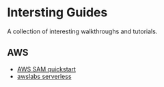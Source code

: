 # Intersting Guides
A collection of interesting walkthroughs and tutorials.

## AWS
 - [AWS SAM quickstart](https://docs.aws.amazon.com/serverless-application-model/latest/developerguide/serverless-quick-start.html)
 - [awslabs serverless](https://github.com/awslabs/serverless-application-model/blob/master/examples/apps/api-gateway-authorizer-nodejs/index.js)
